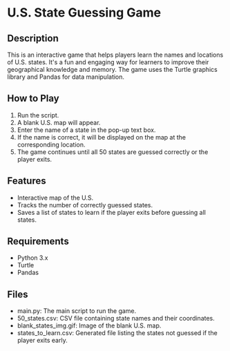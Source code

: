 # U.S. State Guessing Game

## Description
This is an interactive game that helps players learn the names and locations of U.S. states. It's a fun and engaging way for learners to improve their geographical knowledge and memory. The game uses the Turtle graphics library and Pandas for data manipulation.

## How to Play
1.  Run the script.
2. A blank U.S. map will appear.
3. Enter the name of a state in the pop-up text box.
4. If the name is correct, it will be displayed on the map at the corresponding location.
5. The game continues until all 50 states are guessed correctly or the player exits.

## Features
- Interactive map of the U.S.
- Tracks the number of correctly guessed states.
- Saves a list of states to learn if the player exits before guessing all states.

## Requirements
- Python 3.x
- Turtle
- Pandas
  
## Files
- main.py: The main script to run the game.
- 50_states.csv: CSV file containing state names and their coordinates.
- blank_states_img.gif: Image of the blank U.S. map.
- states_to_learn.csv: Generated file listing the states not guessed if the player exits early.
